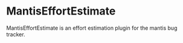 # MantisEffortEstimate
MantisEffortEstimate is an effort estimation plugin for the mantis bug tracker.
